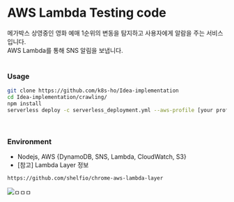 # AWS Lambda Testing code
메가박스 상영중인 영화 예매 1순위의 변동을 탐지하고 사용자에게 알람을 주는 서비스입니다.  
AWS Lambda를 통해 SNS 알림을 보냅니다.
<br><br>
### Usage
```bash
git clone https://github.com/k8s-ho/Idea-implementation
cd Idea-implementation/crawling/
npm install
serverless deploy -c serverless_deployment.yml --aws-profile [your profile]
```
<br>  

###  Environment
- Nodejs, AWS {DynamoDB, SNS, Lambda, CloudWatch, S3}
- [참고] Lambda Layer 정보
```bash
https://github.com/shelfio/chrome-aws-lambda-layer
```
![ㅁㅁㅁ](https://github.com/k8s-ho/Idea-implementation/assets/118821939/41495289-61e0-4036-921e-4866c32aa21d)
